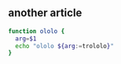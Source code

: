 <!--

---
title: Another Article'
metadata:
  ololo: trolololo
---

-->

## another article

```bash
function ololo {
  arg=$1
  echo "ololo ${arg:=trololo}"
}
```
